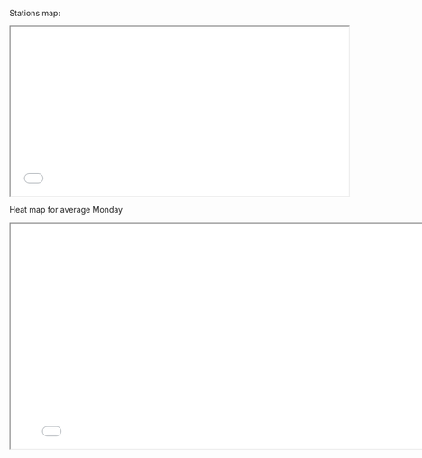 Stations map:
<iframe src="{{ site.baseurl }}{{site.url}}/images/stations_map.html" 
width="600" height="300" title="City Bike stations in Helsinki Area ">
</iframe>


Heat map for average Monday
<iframe src="{{ site.baseurl }}{{site.url}}/images/heat_maps_weekdays/average_monday.html" 
width="800" height="400" title="City Bike stations in Helsinki Area ">
</iframe>